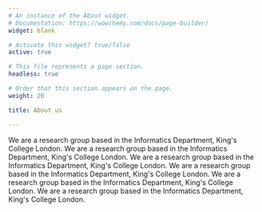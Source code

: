 ```yaml
---
# An instance of the About widget.
# Documentation: https://wowchemy.com/docs/page-builder/
widget: blank

# Activate this widget? true/false
active: true

# This file represents a page section.
headless: true

# Order that this section appears on the page.
weight: 20

title: About us

---
```



We are a research group based in the Informatics Department, King's College London. We are a research group based in the Informatics Department, King's College London. We are a research group based in the Informatics Department, King's College London.
We are a research group based in the Informatics Department, King's College London. We are a research group based in the Informatics Department, King's College London. We are a research group based in the Informatics Department, King's College London.